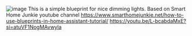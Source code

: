 ![image](https://github.com/user-attachments/assets/2798ddcc-a7b2-445b-b486-de774a6360ba)
This is a simple blueprint for nice dimming lights. Based on Smart Home Junkie youtube channel
https://www.smarthomejunkie.net/how-to-use-blueprints-in-home-assistant-tutorial/
https://youtu.be/L-bcabdaMxE?si=atuVF1NogMAvwyla

